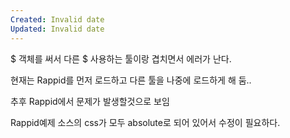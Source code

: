```yaml
---
Created: Invalid date
Updated: Invalid date
---
```

$ 객체를 써서 다른 $ 사용하는 툴이랑 겹치면서 에러가 난다.

현재는 Rappid를 먼저 로드하고 다른 툴을 나중에 로드하게 해 둠..

추후 Rappid에서 문제가 발생할것으로 보임

Rappid예제 소스의 css가 모두 absolute로 되어 있어서 수정이 필요하다.